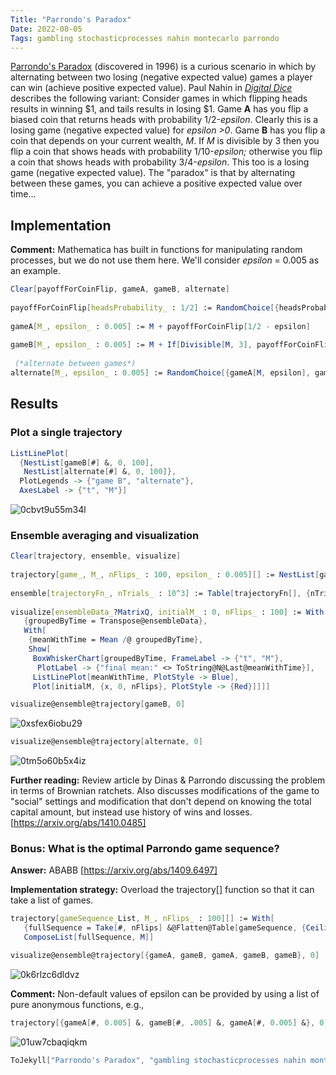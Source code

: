```yaml
---
Title: "Parrondo's Paradox"
Date: 2022-08-05
Tags: gambling stochasticprocesses nahin montecarlo parrondo
---
```


[Parrondo's Paradox](https://en.wikipedia.org/wiki/Parrondo's_paradox) (discovered in 1996) is a curious scenario in which by alternating between two losing (negative expected value) games a player can win (achieve positive expected value).  Paul Nahin in [*Digital Dice*](https://amzn.to/3OWmVbS) describes the following variant:  Consider games in which flipping heads results in winning $1, and tails results in losing $1.  Game **A** has you flip a biased coin that returns heads with probability 1/2-*epsilon*.  Clearly this is a losing game (negative expected value) for *epsilon >0*. Game **B** has you flip a coin that depends on your current wealth, *M*.  If *M* is divisible by 3 then you flip a coin that shows heads with probability 1/10-*epsilon;* otherwise you flip a coin that shows heads with probability 3/4-*epsilon*.  This too is a losing game  (negative expected value).  The "paradox" is that by alternating between these games, you can achieve a positive expected value over time...  

## Implementation

**Comment:** Mathematica has built in functions for manipulating random processes, but we do not use them here.  We'll consider *epsilon* = 0.005 as an example.

```mathematica
Clear[payoffForCoinFlip, gameA, gameB, alternate] 
 
payoffForCoinFlip[headsProbability_ : 1/2] := RandomChoice[{headsProbability, 1 - headsProbability} -> {+1, -1}] 
 
gameA[M_, epsilon_ : 0.005] := M + payoffForCoinFlip[1/2 - epsilon] 
 
gameB[M_, epsilon_ : 0.005] := M + If[Divisible[M, 3], payoffForCoinFlip[1/10 - epsilon], payoffForCoinFlip[3/4 - epsilon]] 
  
 (*alternate between games*)
alternate[M_, epsilon_ : 0.005] := RandomChoice[{gameA[M, epsilon], gameB[M, epsilon]}]
```

## Results

### Plot a single trajectory

```mathematica
ListLinePlot[
  {NestList[gameB[#] &, 0, 100], 
   NestList[alternate[#] &, 0, 100]}, 
  PlotLegends -> {"game B", "alternate"}, 
  AxesLabel -> {"t", "M"}]
```

![0cbvt9u55m34l](/blog/images/2022/8/5/0cbvt9u55m34l.png)

### Ensemble averaging and visualization

```mathematica
Clear[trajectory, ensemble, visualize] 
 
trajectory[game_, M_, nFlips_ : 100, epsilon_ : 0.005][] := NestList[game[#, epsilon] &, M, nFlips] 
 
ensemble[trajectoryFn_, nTrials_ : 10^3] := Table[trajectoryFn[], {nTrials}] 
 
visualize[ensembleData_?MatrixQ, initialM_ : 0, nFlips_ : 100] := With[
   {groupedByTime = Transpose@ensembleData}, 
   With[
    {meanWithTime = Mean /@ groupedByTime}, 
    Show[
     BoxWhiskerChart[groupedByTime, FrameLabel -> {"t", "M"}, 
      PlotLabel -> {"final mean:" <> ToString@N@Last@meanWithTime}], 
     ListLinePlot[meanWithTime, PlotStyle -> Blue], 
     Plot[initialM, {x, 0, nFlips}, PlotStyle -> {Red}]]]]
```

```mathematica
visualize@ensemble@trajectory[gameB, 0]
```

![0xsfex6iobu29](/blog/images/2022/8/5/0xsfex6iobu29.png)

```mathematica
visualize@ensemble@trajectory[alternate, 0]
```

![0tm5o60b5x4iz](/blog/images/2022/8/5/0tm5o60b5x4iz.png)

**Further reading:**  Review article by Dinas & Parrondo discussing the problem in terms of Brownian ratchets.  Also discusses modifications of the game to "social" settings and modification that don't depend on knowing the total capital amount, but instead use history of wins and losses.  [https://arxiv.org/abs/1410.0485]

### Bonus: What is the optimal Parrondo game sequence?

**Answer:**  ABABB  [https://arxiv.org/abs/1409.6497]

**Implementation strategy:**  Overload the trajectory[] function so that it can take a list of games.

```mathematica
trajectory[gameSequence_List, M_, nFlips_ : 100][] := With[
   {fullSequence = Take[#, nFlips] &@Flatten@Table[gameSequence, {Ceiling[nFlips/Length[gameSequence]]}]}, 
   ComposeList[fullSequence, M]]
```

```mathematica
visualize@ensemble@trajectory[{gameA, gameB, gameA, gameB, gameB}, 0]
```

![0k6rlzc6dldvz](/blog/images/2022/8/5/0k6rlzc6dldvz.png)

**Comment:**  Non-default values of epsilon can be provided by using a list of pure anonymous functions, e.g.,

```mathematica
trajectory[{gameA[#, 0.005] &, gameB[#, .005] &, gameA[#, 0.005] &}, 0][] // Short
```

![01uw7cbaqiqkm](/blog/images/2022/8/5/01uw7cbaqiqkm.png)

```mathematica
ToJekyll["Parrondo's Paradox", "gambling stochasticprocesses nahin montecarlo parrondo"]
```
